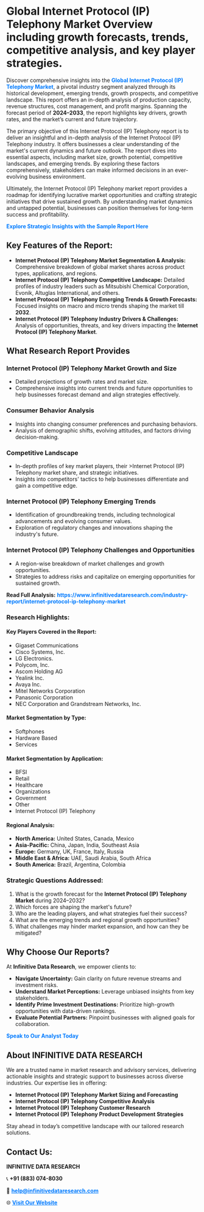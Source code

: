 <h1>Global Internet Protocol (IP) Telephony Market Overview including growth forecasts, trends, competitive analysis, and key player strategies.</h1>
<p>
Discover comprehensive insights into the 
<a href="https://www.infinitivedataresearch.com/industry-report/internet-protocol-ip-telephony-market" rel="dofollow" style="color: #007BFF; text-decoration: none;"><strong>Global Internet Protocol (IP) Telephony Market</strong></a>, a pivotal industry segment analyzed through its historical development, emerging trends, growth prospects, and competitive landscape. This report offers an in-depth analysis of production capacity, revenue structures, cost management, and profit margins. Spanning the forecast period of <strong>2024–2033</strong>, the report highlights key drivers, growth rates, and the market’s current and future trajectory.
</p>
<p>
The primary objective of this Internet Protocol (IP) Telephony report is to deliver an insightful and in-depth analysis of the Internet Protocol (IP) Telephony industry. It offers businesses a clear understanding of the market's current dynamics and future outlook. The report dives into essential aspects, including market size, growth potential, competitive landscapes, and emerging trends. By exploring these factors comprehensively, stakeholders can make informed decisions in an ever-evolving business environment.
</p>
<p>
Ultimately, the Internet Protocol (IP) Telephony market report provides a roadmap for identifying lucrative market opportunities and crafting strategic initiatives that drive sustained growth. By understanding market dynamics and untapped potential, businesses can position themselves for long-term success and profitability.
</p>
<p>
<a href="https://www.infinitivedataresearch.com/request-sample/reportId=102907" style="color: #007BFF; text-decoration: none;"><strong>Explore Strategic Insights with the Sample Report Here</strong></a>
</p>

<h2>Key Features of the Report:</h2>
<ul>
<li><strong>Internet Protocol (IP) Telephony Market Segmentation & Analysis:</strong> Comprehensive breakdown of global market shares across product types, applications, and regions.</li>
<li><strong>Internet Protocol (IP) Telephony Competitive Landscape:</strong> Detailed profiles of industry leaders such as Mitsubishi Chemical Corporation, Evonik, Altuglas International, and others.</li>
<li><strong>Internet Protocol (IP) Telephony Emerging Trends & Growth Forecasts:</strong> Focused insights on macro and micro trends shaping the market till <strong>2032</strong>.</li>
<li><strong>Internet Protocol (IP) Telephony Industry Drivers & Challenges:</strong> Analysis of opportunities, threats, and key drivers impacting the <strong>Internet Protocol (IP) Telephony Market</strong>.</li>
</ul>

<h2>What Research Report Provides</h2>
<h3>Internet Protocol (IP) Telephony Market Growth and Size</h3>
<ul>
<li>Detailed projections of growth rates and market size.</li>
<li>Comprehensive insights into current trends and future opportunities to help businesses forecast demand and align strategies effectively.</li>
</ul>

<h3>Consumer Behavior Analysis</h3>
<ul>
<li>Insights into changing consumer preferences and purchasing behaviors.</li>
<li>Analysis of demographic shifts, evolving attitudes, and factors driving decision-making.</li>
</ul>

<h3>Competitive Landscape</h3>
<ul>
<li>In-depth profiles of key market players, their >Internet Protocol (IP) Telephony market share, and strategic initiatives.</li>
<li>Insights into competitors' tactics to help businesses differentiate and gain a competitive edge.</li>
</ul>

<h3>Internet Protocol (IP) Telephony Emerging Trends</h3>
<ul>
<li>Identification of groundbreaking trends, including technological advancements and evolving consumer values.</li>
<li>Exploration of regulatory changes and innovations shaping the industry's future.</li>
</ul>

<h3>Internet Protocol (IP) Telephony Challenges and Opportunities</h3>
<ul>
<li>A region-wise breakdown of market challenges and growth opportunities.</li>
<li>Strategies to address risks and capitalize on emerging opportunities for sustained growth.</li>
</ul>
<p><strong>Read Full Analysis:</strong> <a href="https://www.infinitivedataresearch.com/industry-report/internet-protocol-ip-telephony-market" rel="dofollow" style="color: #007BFF; text-decoration: none;"><strong>https://www.infinitivedataresearch.com/industry-report/internet-protocol-ip-telephony-market</strong></a></p>
<h3>Research Highlights:</h3>
<h4>Key Players Covered in the Report:</h4>
<ul><li>Gigaset Communications</li><li>Cisco Systems, Inc.</li><li>LG Electronics.</li><li>Polycom, Inc.</li><li>Ascom Holding AG</li><li>Yealink Inc.</li><li>Avaya Inc.</li><li>Mitel Networks Corporation</li><li>Panasonic Corporation</li><li>NEC Corporation and Grandstream Networks, Inc.</li></ul>
<h4>Market Segmentation by Type:</h4>
<ul><li>Softphones</li><li>Hardware Based</li><li>Services</li></ul>
<h4>Market Segmentation by Application:</h4>
<ul><li>BFSI</li><li>Retail</li><li>Healthcare</li><li>Organizations</li><li>Government</li><li>Other</li><li>Internet Protocol (IP) Telephony</li></ul>

<h4>Regional Analysis:</h4>
<ul>
<li><strong>North America:</strong> United States, Canada, Mexico</li>
<li><strong>Asia-Pacific:</strong> China, Japan, India, Southeast Asia</li>
<li><strong>Europe:</strong> Germany, UK, France, Italy, Russia</li>
<li><strong>Middle East & Africa:</strong> UAE, Saudi Arabia, South Africa</li>
<li><strong>South America:</strong> Brazil, Argentina, Colombia</li>
</ul>

<h3>Strategic Questions Addressed:</h3>
<ol>
<li>What is the growth forecast for the <strong>Internet Protocol (IP) Telephony Market</strong> during 2024–2032?</li>
<li>Which forces are shaping the market's future?</li>
<li>Who are the leading players, and what strategies fuel their success?</li>
<li>What are the emerging trends and regional growth opportunities?</li>
<li>What challenges may hinder market expansion, and how can they be mitigated?</li>
</ol>

<h2>Why Choose Our Reports?</h2>
<p>At <strong>Infinitive Data Research</strong>, we empower clients to:</p>
<ul>
<li><strong>Navigate Uncertainty:</strong> Gain clarity on future revenue streams and investment risks.</li>
<li><strong>Understand Market Perceptions:</strong> Leverage unbiased insights from key stakeholders.</li>
<li><strong>Identify Prime Investment Destinations:</strong> Prioritize high-growth opportunities with data-driven rankings.</li>
<li><strong>Evaluate Potential Partners:</strong> Pinpoint businesses with aligned goals for collaboration.</li>
</ul>
<p><a href="https://www.infinitivedataresearch.com/industry-report/internet-protocol-ip-telephony-market" rel="dofollow" style="color: #007BFF; text-decoration: none;"><strong>Speak to Our Analyst Today</strong></a></p>

<h2>About INFINITIVE DATA RESEARCH</h2>
<p>We are a trusted name in market research and advisory services, delivering actionable insights and strategic support to businesses across diverse industries. Our expertise lies in offering:</p>
<ul>
<li><strong>Internet Protocol (IP) Telephony Market Sizing and Forecasting</strong></li>
<li><strong>Internet Protocol (IP) Telephony Competitive Analysis</strong></li>
<li><strong>Internet Protocol (IP) Telephony Customer Research</strong></li>
<li><strong>Internet Protocol (IP) Telephony Product Development Strategies</strong></li>
</ul>
<p>Stay ahead in today’s competitive landscape with our tailored research solutions.</p>

<h2>Contact Us:</h2>
<p><strong>INFINITIVE DATA RESEARCH</strong></p>
<p>📞 <strong>+91 (883) 074-8030</strong></p>
<p>📧 <strong><a href="mailto:help@infinitivedataresearch.com" style="color: #007BFF;">help@infinitivedataresearch.com</a></strong></p>
<p>🌐 <strong><a href="https://www.infinitivedataresearch.com" rel="dofollow" style="color: #007BFF;">Visit Our Website</a></strong></p>
